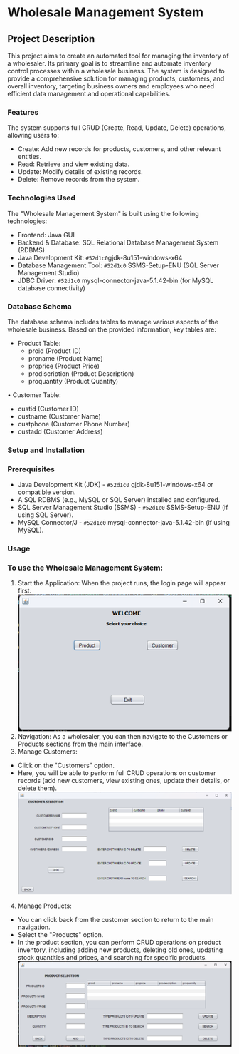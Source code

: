 # Wholesale Management System
## Project Description
This project aims to create an automated tool for managing the inventory of a wholesaler. Its primary goal is to streamline and automate inventory control processes within a wholesale business. The system is designed to provide a comprehensive solution for managing products, customers, and overall inventory, targeting business owners and employees who need efficient data management and operational capabilities.

### Features
The system supports full CRUD (Create, Read, Update, Delete) operations, allowing users to:
- Create: Add new records for products, customers, and other relevant entities.
- Read: Retrieve and view existing data.
- Update: Modify details of existing records.
- Delete: Remove records from the system.

### Technologies Used
The "Wholesale Management System" is built using the following technologies:
- Frontend: Java GUI
- Backend & Database: SQL Relational Database Management System (RDBMS)
- Java Development Kit: `#52d1c0`gjdk-8u151-windows-x64
- Database Management Tool: `#52d1c0` SSMS-Setup-ENU (SQL Server Management Studio)
- JDBC Driver: `#52d1c0` mysql-connector-java-5.1.42-bin (for MySQL database connectivity)

### Database Schema
The database schema includes tables to manage various aspects of the wholesale business. Based on the provided information, key tables are:
- Product Table:
  - proid (Product ID)
  - proname (Product Name)
  - proprice (Product Price)
  - prodiscription (Product Description)
  - proquantity (Product Quantity)

•	Customer Table:
  - custid (Customer ID)
  - custname (Customer Name)
  - custphone (Customer Phone Number)
  - custadd (Customer Address)

### Setup and Installation
### Prerequisites
- Java Development Kit (JDK) - `#52d1c0` gjdk-8u151-windows-x64 or compatible version.
- A SQL RDBMS (e.g., MySQL or SQL Server) installed and configured.
- SQL Server Management Studio (SSMS) - `#52d1c0` SSMS-Setup-ENU (if using SQL Server).
- MySQL Connector/J - `#52d1c0` mysql-connector-java-5.1.42-bin (if using MySQL).

### Usage
### To use the Wholesale Management System:
1.	Start the Application: When the project runs, the login page will appear first.
![Screenshot of Wholesale Management System GUI](assets/image1.png)
2.	Navigation: As a wholesaler, you can then navigate to the Customers or Products sections from the main interface.
3.	Manage Customers: 
  - Click on the "Customers" option.
  - Here, you will be able to perform full CRUD operations on customer records (add new customers, view existing ones, update their details, or delete them).
![Screenshot of Customer's Page](assets/image2.png)
4.	Manage Products: 
  - You can click back from the customer section to return to the main navigation.
  - Select the "Products" option.
  - In the product section, you can perform CRUD operations on product inventory, including adding new products, deleting old ones, updating stock quantities and prices, and searching for specific products.   
![Screenshot of Products Page](assets/image3.png)
